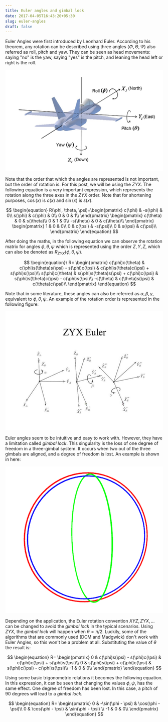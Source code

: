 ```yaml
---
title: Euler angles and gimbal lock
date: 2017-04-05T16:43:20+05:30
slug: euler-angles
draft: false
---
```


Euler Angles were first introduced by Leonhard Euler. According to his theorem, any rotation can be described using three angles $(\Phi, \Theta, \Psi)$ also referred as roll, pitch and yaw. They can be seen as head movements: saying "no" is the yaw, saying "yes" is the pitch, and leaning the head left or right is the roll.

![](./img-1.png)


Note that the order that which the angles are represented is not important, but the order of rotation is. For this post, we will be using the $ZYX$. The following equation is a very important expression, which represents the rotation along the three axes in the $ZYX$ order. Note that for shortening purposes, $\cos(x)$ is $c(x)$ and $\sin(x)$ is $s(x)$.

$$
\begin{equation}
R(\phi, \theta, \psi)=\begin{pmatrix}
	c(\phi) & -s(\phi) & 0\\
	s(\phi) & c(\phi) & 0\\
	0 & 0 & 1\\
 \end{pmatrix}
 \begin{pmatrix}
	c(\theta) & 0 & s(\theta)\\
	0 & 1 & 0\\
	-s(\theta) & 0 & c(\theta)\\
 \end{pmatrix}
 \begin{pmatrix}
	1 & 0 & 0\\
	0 & c(\psi) & -s(\psi)\\
	0 & s(\psi) & c(\psi)\\
 \end{pmatrix}
\end{equation}
$$

After doing the maths, in the following equation we can observe the rotation matrix for angles $\phi, \theta, \psi$ which is represented using the order $Z,Y,Z$, which can also be denoted as $R_{ZYX}(\phi, \theta, \psi)$.

$$
\begin{equation}\
R=
 \begin{pmatrix}
	c(\phi)c(\theta) & c(\phi)s(\theta)s(\psi) - s(\phi)c(\psi) & c(\phi)s(\theta)c(\psi) + s(\phi)s(\psi)\\
	s(\phi)c(\theta) & s(\phi)s(\theta)s(\psi) + c(\phi)c(\psi) & s(\phi)s(\theta)c(\psi) - c(\phi)s(\psi)\\
	-s(\theta) & c(\theta)s(\psi) & c(\theta)c(\psi)\\
 \end{pmatrix}
\end{equation}
$$

Note that in some literature, these angles can also be referred as $\alpha, \beta, \gamma$, equivalent to $\phi, \theta, \psi$. An example of the rotation order is represented in the following figure:

![](./img-2.png)


Euler angles seem to be intuitive and easy to work with. However, they have a limitation called *gimbal lock*. This singularity is the loss of one degree of freedom in a three-gimbal system. It occurs when two out of the three gimbals are aligned, and a degree of freedom is lost. An example is shown in here:

![](./img-3.png)


Depending on the application, the Euler rotation convention $XYZ, ZYX, ...$ can be changed to avoid the *gimbal lock* in the typical scenarios. Using $ZYX$, the *gimbal lock* will happen when $\theta = \pi/2$. Luckily, some of the algorithms that are commonly used (DCM and Madgwick) don't work with Euler Angles, so this won't be a problem at all. Substituting the value of $\theta$ the result is:

$$
\begin{equation}
R=
 \begin{pmatrix}
	0 & c(\phi)s(\psi) - s(\phi)c(\psi) & c(\phi)c(\psi) + s(\phi)s(\psi)\\
	0 & s(\phi)s(\psi) + c(\phi)c(\psi) & s(\phi)c(\psi) - c(\phi)s(\psi)\\
	-1 & 0 & 0\\
 \end{pmatrix}
\end{equation}
$$

Using some basic trigonometric relations it becomes the following equation. In this expression, it can be seen that changing the values $\phi, \psi$, has the same effect. One degree of freedom has been lost. In this case, a pitch of 90 degrees will lead to a *gimbal lock*.

$$
\begin{equation}
R=
 \begin{pmatrix}
	0 & -\sin(\phi - \psi) & \cos(\phi - \psi)\\
	0 & \cos(\phi - \psi) & \sin(\phi - \psi) \\
	-1 & 0 & 0\\
 \end{pmatrix}
\end{equation}
$$
